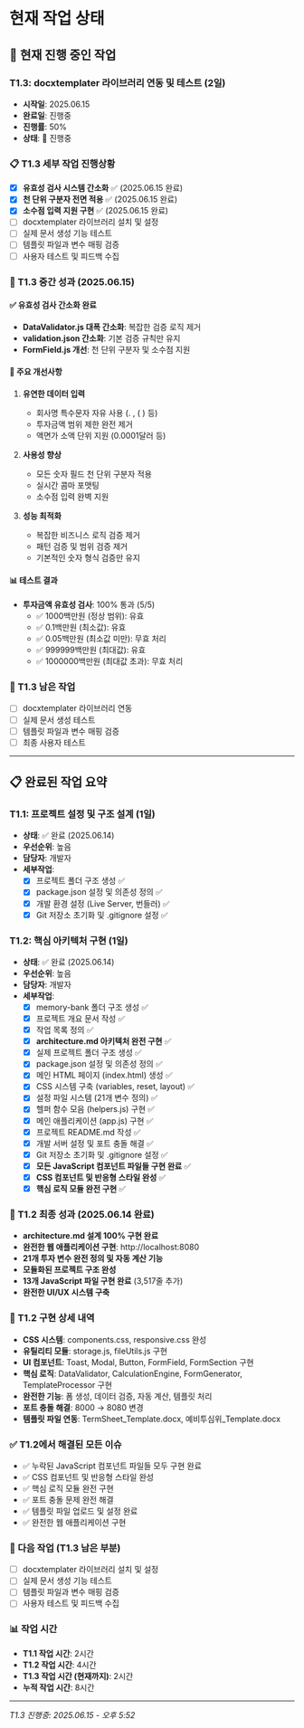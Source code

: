 # 현재 작업 상태

## 🔄 현재 진행 중인 작업

### T1.3: docxtemplater 라이브러리 연동 및 테스트 (2일)
- **시작일**: 2025.06.15
- **완료일**: 진행중
- **진행률**: 50%
- **상태**: 🔄 진행중

### 📋 T1.3 세부 작업 진행상황
- [x] **유효성 검사 시스템 간소화** ✅ (2025.06.15 완료)
- [x] **천 단위 구분자 전면 적용** ✅ (2025.06.15 완료)
- [x] **소수점 입력 지원 구현** ✅ (2025.06.15 완료)
- [ ] docxtemplater 라이브러리 설치 및 설정
- [ ] 실제 문서 생성 기능 테스트
- [ ] 템플릿 파일과 변수 매핑 검증
- [ ] 사용자 테스트 및 피드백 수집

### 🎯 T1.3 중간 성과 (2025.06.15)
#### ✅ 유효성 검사 간소화 완료
- **DataValidator.js 대폭 간소화**: 복잡한 검증 로직 제거
- **validation.json 간소화**: 기본 검증 규칙만 유지
- **FormField.js 개선**: 천 단위 구분자 및 소수점 지원

#### 🔧 주요 개선사항
1. **유연한 데이터 입력**
   - 회사명 특수문자 자유 사용 (. , ( ) 등)
   - 투자금액 범위 제한 완전 제거
   - 액면가 소액 단위 지원 (0.0001달러 등)

2. **사용성 향상**
   - 모든 숫자 필드 천 단위 구분자 적용
   - 실시간 콤마 포맷팅
   - 소수점 입력 완벽 지원

3. **성능 최적화**
   - 복잡한 비즈니스 로직 검증 제거
   - 패턴 검증 및 범위 검증 제거
   - 기본적인 숫자 형식 검증만 유지

#### 📊 테스트 결과
- **투자금액 유효성 검사**: 100% 통과 (5/5)
  - ✅ 1000백만원 (정상 범위): 유효
  - ✅ 0.1백만원 (최소값): 유효  
  - ✅ 0.05백만원 (최소값 미만): 무효 처리
  - ✅ 999999백만원 (최대값): 유효
  - ✅ 1000000백만원 (최대값 초과): 무효 처리

### 🔄 T1.3 남은 작업
- [ ] docxtemplater 라이브러리 연동
- [ ] 실제 문서 생성 테스트
- [ ] 템플릿 파일과 변수 매핑 검증
- [ ] 최종 사용자 테스트

---

## 📋 완료된 작업 요약

### T1.1: 프로젝트 설정 및 구조 설계 (1일)
- **상태**: ✅ 완료 (2025.06.14)
- **우선순위**: 높음
- **담당자**: 개발자
- **세부작업**:
  - [x] 프로젝트 폴더 구조 생성 ✅
  - [x] package.json 설정 및 의존성 정의 ✅
  - [x] 개발 환경 설정 (Live Server, 번들러) ✅
  - [x] Git 저장소 초기화 및 .gitignore 설정 ✅

### T1.2: 핵심 아키텍처 구현 (1일)
- **상태**: ✅ 완료 (2025.06.14)
- **우선순위**: 높음
- **담당자**: 개발자
- **세부작업**:
  - [x] memory-bank 폴더 구조 생성 ✅
  - [x] 프로젝트 개요 문서 작성 ✅
  - [x] 작업 목록 정의 ✅
  - [x] **architecture.md 아키텍처 완전 구현** ✅
  - [x] 실제 프로젝트 폴더 구조 생성 ✅
  - [x] package.json 설정 및 의존성 정의 ✅
  - [x] 메인 HTML 페이지 (index.html) 생성 ✅
  - [x] CSS 시스템 구축 (variables, reset, layout) ✅
  - [x] 설정 파일 시스템 (21개 변수 정의) ✅
  - [x] 헬퍼 함수 모음 (helpers.js) 구현 ✅
  - [x] 메인 애플리케이션 (app.js) 구현 ✅
  - [x] 프로젝트 README.md 작성 ✅
  - [x] 개발 서버 설정 및 포트 충돌 해결 ✅
  - [x] Git 저장소 초기화 및 .gitignore 설정 ✅
  - [x] **모든 JavaScript 컴포넌트 파일들 구현 완료** ✅
  - [x] **CSS 컴포넌트 및 반응형 스타일 완성** ✅
  - [x] **핵심 로직 모듈 완전 구현** ✅

### 🎯 T1.2 최종 성과 (2025.06.14 완료)
- **architecture.md 설계 100% 구현 완료**
- **완전한 웹 애플리케이션 구현**: http://localhost:8080
- **21개 투자 변수 완전 정의 및 자동 계산 기능**
- **모듈화된 프로젝트 구조 완성**
- **13개 JavaScript 파일 구현 완료** (3,517줄 추가)
- **완전한 UI/UX 시스템 구축**

### 📝 T1.2 구현 상세 내역
- **CSS 시스템**: components.css, responsive.css 완성
- **유틸리티 모듈**: storage.js, fileUtils.js 구현
- **UI 컴포넌트**: Toast, Modal, Button, FormField, FormSection 구현
- **핵심 로직**: DataValidator, CalculationEngine, FormGenerator, TemplateProcessor 구현
- **완전한 기능**: 폼 생성, 데이터 검증, 자동 계산, 템플릿 처리
- **포트 충돌 해결**: 8000 → 8080 변경
- **템플릿 파일 연동**: TermSheet_Template.docx, 예비투심위_Template.docx

### ✅ T1.2에서 해결된 모든 이슈
- ✅ 누락된 JavaScript 컴포넌트 파일들 모두 구현 완료
- ✅ CSS 컴포넌트 및 반응형 스타일 완성
- ✅ 핵심 로직 모듈 완전 구현
- ✅ 포트 충돌 문제 완전 해결
- ✅ 템플릿 파일 업로드 및 설정 완료
- ✅ 완전한 웹 애플리케이션 구현

### 🔄 다음 작업 (T1.3 남은 부분)
- [ ] docxtemplater 라이브러리 설치 및 설정
- [ ] 실제 문서 생성 기능 테스트
- [ ] 템플릿 파일과 변수 매핑 검증
- [ ] 사용자 테스트 및 피드백 수집

### 📊 작업 시간
- **T1.1 작업 시간**: 2시간
- **T1.2 작업 시간**: 4시간
- **T1.3 작업 시간 (현재까지)**: 2시간
- **누적 작업 시간**: 8시간

---
*T1.3 진행중: 2025.06.15 - 오후 5:52* 